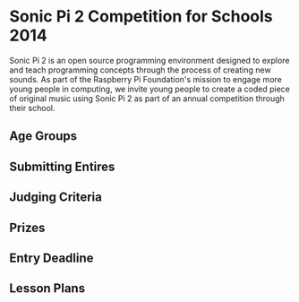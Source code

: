 # Sonic Pi 2 Competition for Schools 2014

Sonic Pi 2 is an open source programming environment designed to explore and teach programming concepts through the process of creating new sounds. As part of the Raspberry Pi Foundation's mission to engage more young people in computing, we invite young people to create a coded piece of original music using Sonic Pi 2 as part of an annual competition through their school.

## Age Groups

## Submitting Entires

## Judging Criteria

## Prizes

## Entry Deadline

## Lesson Plans
